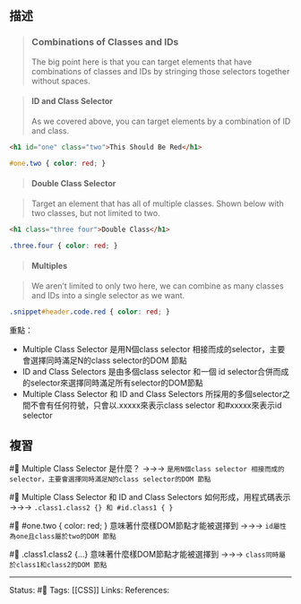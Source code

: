 ## 描述

> ### Combinations of Classes and IDs
> The big point here is that you can target elements that have combinations of classes and IDs by stringing those selectors together without spaces.


> #### ID and Class Selector
> As we covered above, you can target elements by a combination of ID and class.

```html
<h1 id="one" class="two">This Should Be Red</h1>
```

```css
#one.two { color: red; }
```

> #### Double Class Selector

> Target an element that has all of multiple classes. Shown below with two classes, but not limited to two.

```html
<h1 class="three four">Double Class</h1>
```

```css
.three.four { color: red; }
```

> #### Multiples

> We aren’t limited to only two here, we can combine as many classes and IDs into a single selector as we want.

```css
.snippet#header.code.red { color: red; }
```


重點：
- Multiple Class Selector 是用N個class selector 相接而成的selector，主要會選擇同時滿足N的class selector的DOM 節點
- ID and Class Selectors 是由多個class selector 和一個 id selector合併而成的selector來選擇同時滿足所有selector的DOM節點
- Multiple Class Selector 和 ID and Class Selectors 所採用的多個selector之間不會有任何符號，只會以.xxxxx來表示class selector 和#xxxxx來表示id selector


## 複習
#🧠 Multiple Class Selector 是什麼？ ->->-> `是用N個class selector 相接而成的selector，主要會選擇同時滿足N的class selector的DOM 節點`
<!--SR:!2022-12-24,73,250-->


#🧠 Multiple Class Selector 和 ID and Class Selectors 如何形成，用程式碼表示 ->->-> `.class1.class2 {} 和 #id.class1 { }`
<!--SR:!2023-06-30,189,250-->

#🧠 \#one.two { color: red; } 意味著什麼樣DOM節點才能被選擇到 ->->-> `id屬性為one且class屬於two的DOM 節點`
<!--SR:!2022-12-25,74,250-->

#🧠 .class1.class2 {...} 意味著什麼樣DOM節點才能被選擇到 ->->-> `class同時屬於class1和class2的DOM 節點`
<!--SR:!2022-12-24,73,250-->

---
Status: #🌱 
Tags:
[[CSS]]
Links:
References: